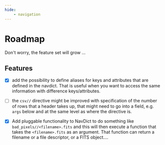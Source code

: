 ```yaml
---
hide:
    - navigation
---
```


# Roadmap

Don't worry, the feature set will grow ...

## Features

- [x] add the possibility to define aliases for keys and attributes that are defined in the navdict. That is useful when
  you want to access the same information with difference keys/attributes.

- [ ] the `csv//` directive might be improved with specification of the number of rows that a header takes up, that
  might need to go into a field, e.g. `args` below and at the same level as where the directive is.

- [x] Add pluggable functionality to NavDict to do something like
  `bad_pixels//<filename>.fits` and this will then execute a function that takes the `<filename>.fits` as an argument.
  That function can return a filename or a file descriptor, or a FITS object....
